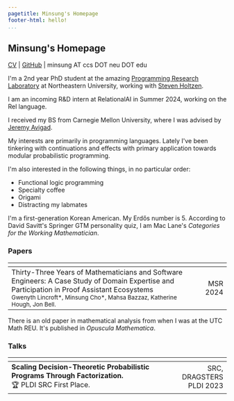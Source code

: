 ```yaml
---
pagetitle: Minsung's Homepage
footer-html: hello!
...
```


## Minsung's **Homepage**

[CV](https://cho.minsung.pl/cv/cv.pdf) | [GitHub](https://github.com/minsungc) | minsung AT ccs DOT neu DOT edu

I'm a 2nd year PhD student at the amazing [Programming Research Laboratory](https://prl.khoury.northeastern.edu/) at Northeastern University, working with [Steven Holtzen](https://www.khoury.northeastern.edu/home/sholtzen/). 

I am an incoming R&D intern at RelationalAI in Summer 2024, working on the Rel language.

I received my BS from Carnegie Mellon University, where I was advised by [Jeremy Avigad](https://www.andrew.cmu.edu/user/avigad/).

My interests are primarily in programming languages. Lately I've been tinkering with continuations and effects with primary application towards modular probabilistic programming. 

I'm also interested in the following things, in no particular order:

* Functional logic programming
* Specialty coffee
* Origami
* Distracting my labmates

I'm a first-generation Korean American. My Erdős number is 5. According to David Savitt's Springer GTM personality quiz, I am Mac Lane's *Categories for the Working Mathematician*.

### Papers

| <!-- -->    | <!-- -->    |
|:-------------|------:|
| Thirty-Three Years of Mathematicians and Software Engineers: A Case Study of Domain Expertise and Participation in Proof Assistant Ecosystems <br> <sub>Gwenyth Lincroft\*, Minsung Cho\*, Mahsa Bazzaz, Katherine Hough, Jon Bell.</sub> | MSR 2024|

There is an old paper in mathematical analysis from when I was at the UTC Math REU. It's published in *Opuscula Mathematica*.

### Talks

| <!-- -->    | <!-- -->    |
|:-------------|------:|
| **Scaling Decision-Theoretic Probabilistic Programs Through Factorization.**<br>🏆 PLDI SRC First Place.       | SRC, DRAGSTERS<br>PLDI 2023 |
